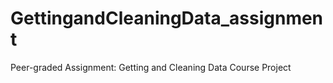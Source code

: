 # GettingandCleaningData_assignment
Peer-graded Assignment: Getting and Cleaning Data Course Project
